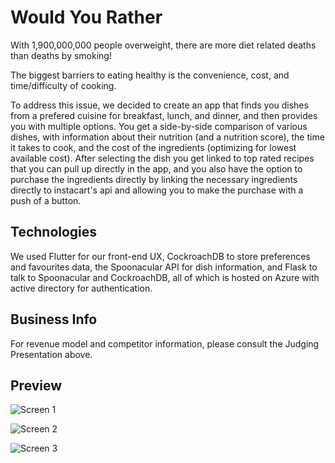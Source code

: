 # Would You Rather

With 1,900,000,000 people overweight, there are more diet related deaths than deaths by smoking!

The biggest barriers to eating healthy is the convenience, cost, and time/difficulty of cooking.

To address this issue, we decided to create an app that finds you dishes from a prefered cuisine for breakfast, lunch, and dinner, and then provides you with multiple options. You get a side-by-side comparison of various dishes, with information about their nutrition (and a nutrition score), the time it takes to cook, and the cost of the ingredients (optimizing for lowest available cost). After selecting the dish you get linked to top rated recipes that you can pull up directly in the app, and you also have the option to purchase the ingredients directly by linking the necessary ingredients directly to instacart's api and allowing you to make the purchase with a push of a button.

## Technologies

We used Flutter for our front-end UX, CockroachDB to store preferences and favourites data, the Spoonacular API for dish information, and Flask to talk to Spoonacular and CockroachDB, all of which is hosted on Azure with active directory for authentication.

## Business Info

For revenue model and competitor information, please consult the Judging Presentation above.


## Preview

![Screen 1](https://user-images.githubusercontent.com/32528837/157807032-e0db0234-bb38-4a23-974a-a9efa5ee54f7.jpg)

![Screen 2](https://user-images.githubusercontent.com/32528837/157808375-26956db3-5d9b-4661-a893-a0c7a73a7b53.jpg)

![Screen 3](https://user-images.githubusercontent.com/32528837/157807064-30a927dd-3570-484c-80fb-d13db3fea376.jpg)
